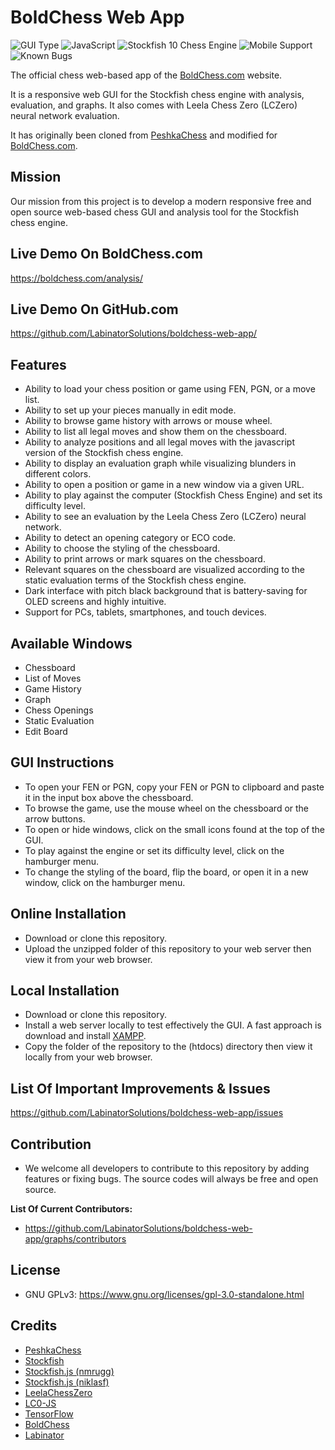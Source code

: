 # BoldChess Web App

![GUI Type](https://img.shields.io/badge/Type-Web_GUI-orange)
![JavaScript](https://img.shields.io/badge/Language-JavaScript-yellow)
![Stockfish 10 Chess Engine](https://img.shields.io/badge/Stockfish_Chess_Engine-10-43AC6A)
![Mobile Support](https://img.shields.io/badge/Touch_Based_Device_Support-Yes-purple)
![Known Bugs](https://img.shields.io/badge/Known_Bugs-0-green)

The official chess web-based app of the [BoldChess.com](https://boldchess.com/) website.

It is a responsive web GUI for the Stockfish chess engine with analysis, evaluation, and graphs. It also comes with Leela Chess Zero (LCZero) neural network evaluation.

It has originally been cloned from [PeshkaChess](https://github.com/hxim/PeshkaChess) and modified for [BoldChess.com](https://boldchess.com/).


## Mission

Our mission from this project is to develop a modern responsive free and open source web-based chess GUI and analysis tool for the Stockfish chess engine.


## Live Demo On BoldChess.com

https://boldchess.com/analysis/


## Live Demo On GitHub.com

https://github.com/LabinatorSolutions/boldchess-web-app/


## Features

- Ability to load your chess position or game using FEN, PGN, or a move list.
- Ability to set up your pieces manually in edit mode.
- Ability to browse game history with arrows or mouse wheel.
- Ability to list all legal moves and show them on the chessboard.
- Ability to analyze positions and all legal moves with the javascript version of the Stockfish chess engine.
- Ability to display an evaluation graph while visualizing blunders in different colors.
- Ability to open a position or game in a new window via a given URL.
- Ability to play against the computer (Stockfish Chess Engine) and set its difficulty level.
- Ability to see an evaluation by the Leela Chess Zero (LCZero) neural network.
- Ability to detect an opening category or ECO code.
- Ability to choose the styling of the chessboard.
- Ability to print arrows or mark squares on the chessboard.
- Relevant squares on the chessboard are visualized according to the static evaluation terms of the Stockfish chess engine.
- Dark interface with pitch black background that is battery-saving for OLED screens and highly intuitive.
- Support for PCs, tablets, smartphones, and touch devices.


## Available Windows

- Chessboard
- List of Moves
- Game History
- Graph
- Chess Openings
- Static Evaluation
- Edit Board


## GUI Instructions

- To open your FEN or PGN, copy your FEN or PGN to clipboard and paste it in the input box above the chessboard.
- To browse the game, use the mouse wheel on the chessboard or the arrow buttons.
- To open or hide windows, click on the small icons found at the top of the GUI.
- To play against the engine or set its difficulty level, click on the hamburger menu.
- To change the styling of the board, flip the board, or open it in a new window, click on the hamburger menu. 


## Online Installation

- Download or clone this repository.
- Upload the unzipped folder of this repository to your web server then view it from your web browser.


## Local Installation

- Download or clone this repository.
- Install a web server locally to test effectively the GUI. A fast approach is download and install [XAMPP](https://www.apachefriends.org/index.html).
- Copy the folder of the repository to the (htdocs) directory then view it locally from your web browser.


## List Of Important Improvements & Issues

https://github.com/LabinatorSolutions/boldchess-web-app/issues


## Contribution

- We welcome all developers to contribute to this repository by adding features or fixing bugs. The source codes will always be free and open source.

**List Of Current Contributors:**

- https://github.com/LabinatorSolutions/boldchess-web-app/graphs/contributors


## License

- GNU GPLv3: https://www.gnu.org/licenses/gpl-3.0-standalone.html


## Credits

- [PeshkaChess](https://github.com/hxim/PeshkaChess)
- [Stockfish](https://github.com/mcostalba/Stockfish)
- [Stockfish.js (nmrugg)](https://github.com/nmrugg/stockfish.js)
- [Stockfish.js (niklasf)](https://github.com/niklasf/stockfish.js)
- [LeelaChessZero](https://github.com/LeelaChessZero)
- [LC0-JS](https://github.com/frpays/lc0-js)
- [TensorFlow](https://github.com/tensorflow/tensorflow)
- [BoldChess](https://boldchess.com/)
- [Labinator](https://labinator.com/)
